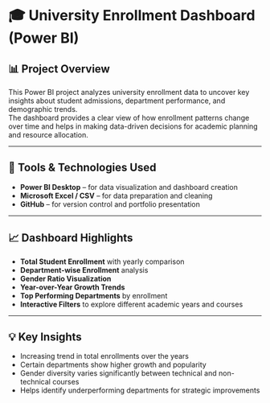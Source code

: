 # 🎓 University Enrollment Dashboard (Power BI)

## 📊 Project Overview
This Power BI project analyzes university enrollment data to uncover key insights about student admissions, department performance, and demographic trends.  
The dashboard provides a clear view of how enrollment patterns change over time and helps in making data-driven decisions for academic planning and resource allocation.

---

## 🧰 Tools & Technologies Used
- **Power BI Desktop** – for data visualization and dashboard creation  
- **Microsoft Excel / CSV** – for data preparation and cleaning  
- **GitHub** – for version control and portfolio presentation  

---

## 📈 Dashboard Highlights
- **Total Student Enrollment** with yearly comparison  
- **Department-wise Enrollment** analysis  
- **Gender Ratio Visualization**  
- **Year-over-Year Growth Trends**  
- **Top Performing Departments** by enrollment  
- **Interactive Filters** to explore different academic years and courses  

---

## 💡 Key Insights
- Increasing trend in total enrollments over the years  
- Certain departments show higher growth and popularity  
- Gender diversity varies significantly between technical and non-technical courses  
- Helps identify underperforming departments for strategic improvements
